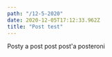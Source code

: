 ```yaml
---
path: "/12-5-2020"
date: 2020-12-05T17:12:33.962Z
title: "Post test"
---
```

Posty a post post post'a posteroni
